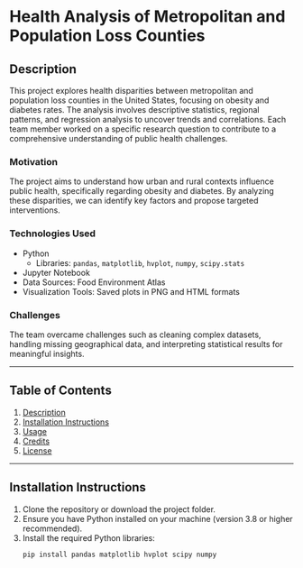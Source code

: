 # **Health Analysis of Metropolitan and Population Loss Counties**

## **Description**
This project explores health disparities between metropolitan and population loss counties in the United States, focusing on obesity and diabetes rates. The analysis involves descriptive statistics, regional patterns, and regression analysis to uncover trends and correlations. Each team member worked on a specific research question to contribute to a comprehensive understanding of public health challenges.

### **Motivation**
The project aims to understand how urban and rural contexts influence public health, specifically regarding obesity and diabetes. By analyzing these disparities, we can identify key factors and propose targeted interventions.

### **Technologies Used**
- Python
  - Libraries: `pandas`, `matplotlib`, `hvplot`, `numpy`, `scipy.stats`
- Jupyter Notebook
- Data Sources: Food Environment Atlas
- Visualization Tools: Saved plots in PNG and HTML formats

### **Challenges**
The team overcame challenges such as cleaning complex datasets, handling missing geographical data, and interpreting statistical results for meaningful insights.

---

## **Table of Contents**
1. [Description](#description)
2. [Installation Instructions](#installation-instructions)
3. [Usage](#usage)
4. [Credits](#credits)
5. [License](#license)

---

## **Installation Instructions**
1. Clone the repository or download the project folder.
2. Ensure you have Python installed on your machine (version 3.8 or higher recommended).
3. Install the required Python libraries:
   ```bash
   pip install pandas matplotlib hvplot scipy numpy
